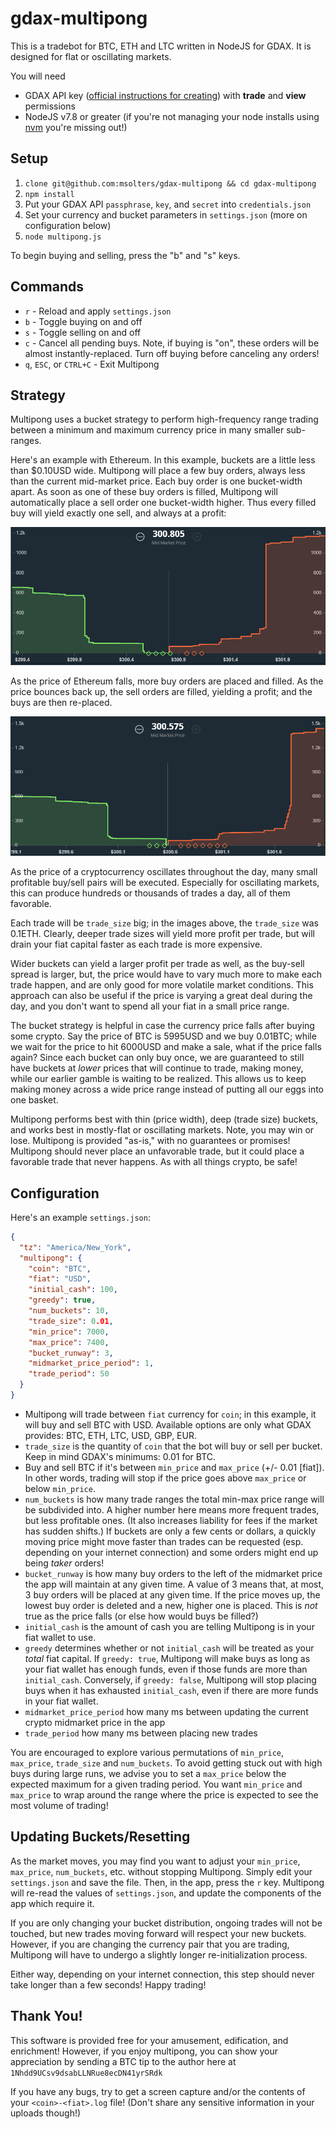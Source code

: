 # gdax-multipong
This is a tradebot for BTC, ETH and LTC written in NodeJS for GDAX.  It is designed for flat or oscillating markets.

You will need
*  GDAX API key ([official instructions for creating](https://support.gdax.com/customer/en/portal/articles/2425383-how-can-i-create-an-api-key-for-gdax-)) with **trade** and **view** permissions
*  NodeJS v7.8 or greater (if you're not managing your node installs using [nvm](https://github.com/creationix/nvm) you're missing out!)

## Setup
1.  `clone git@github.com:msolters/gdax-multipong && cd gdax-multipong`
1.  `npm install`
1.  Put your GDAX API `passphrase`, `key`, and `secret` into `credentials.json`
1.  Set your currency and bucket parameters in `settings.json` (more on configuration below)
1.  `node multipong.js`

To begin buying and selling, press the "b" and "s" keys.

## Commands
*  `r` - Reload and apply `settings.json`
*  `b` - Toggle buying on and off
*  `s` - Toggle selling on and off
*  `c` - Cancel all pending buys.  Note, if buying is "on", these orders will be almost instantly-replaced.  Turn off buying before canceling any orders!
*  `q`, `ESC`, or `CTRL+C` - Exit Multipong

## Strategy
Multipong uses a bucket strategy to perform high-frequency range trading between a minimum and maximum currency price in many smaller sub-ranges.

Here's an example with Ethereum.  In this example, buckets are a little less than $0.10USD wide.  Multipong will place a few buy orders, always less than the current mid-market price.  Each buy order is one bucket-width apart.  As soon as one of these buy orders is filled, Multipong will automatically place a sell order one bucket-width higher.  Thus every filled buy will yield exactly one sell, and always at a profit:

![](multipong-eth-1.PNG)

As the price of Ethereum falls, more buy orders are placed and filled.  As the price bounces back up, the sell orders are filled, yielding a profit; and the buys are then re-placed.

![](multipong-eth-2.PNG)

As the price of a cryptocurrency oscillates throughout the day, many small profitable buy/sell pairs will be executed.  Especially for oscillating markets, this can produce hundreds or thousands of trades a day, all of them favorable.

Each trade will be `trade_size` big; in the images above, the `trade_size` was 0.1ETH.  Clearly, deeper trade sizes will yield more profit per trade, but will drain your fiat capital faster as each trade is more expensive.

Wider buckets can yield a larger profit per trade as well, as the buy-sell spread is larger, but, the price would have to vary much more to make each trade happen, and are only good for more volatile market conditions.  This approach can also be useful if the price is varying a great deal during the day, and you don't want to spend all your fiat in a small price range.

The bucket strategy is helpful in case the currency price falls after buying some crypto.  Say the price of BTC is 5995USD and we buy 0.01BTC; while we wait for the price to hit 6000USD and make a sale, what if the price falls again?  Since each bucket can only buy once, we are guaranteed to still have buckets at *lower* prices that will continue to trade, making money, while our earlier gamble is waiting to be realized.  This allows us to keep making money across a wide price range instead of putting all our eggs into one basket.

Multipong performs best with thin (price width), deep (trade size) buckets, and works best in mostly-flat or oscillating markets.  Note, you may win or lose.  Multipong is provided "as-is," with no guarantees or promises!  Multipong should never place an unfavorable trade, but it could place a favorable trade that never happens.  As with all things crypto, be safe!

## Configuration
Here's an example `settings.json`:
```json
{
  "tz": "America/New_York",
  "multipong": {
    "coin": "BTC",
    "fiat": "USD",
    "initial_cash": 100,
    "greedy": true,
    "num_buckets": 10,
    "trade_size": 0.01,
    "min_price": 7000,
    "max_price": 7400,
    "bucket_runway": 3,
    "midmarket_price_period": 1,
    "trade_period": 50
  }
}
```

*  Multipong will trade between `fiat` currency for `coin`; in this example, it will buy and sell BTC with USD.  Available options are only what GDAX provides: BTC, ETH, LTC, USD, GBP, EUR.
*  `trade_size` is the quantity of `coin` that the bot will buy or sell per bucket.  Keep in mind GDAX's minimums: 0.01 for BTC.
*  Buy and sell BTC if it's between `min_price` and `max_price` (+/- 0.01 [fiat]).  In other words, trading will stop if the price goes above `max_price` or below `min_price`.
*  `num_buckets` is how many trade ranges the total min-max price range will be subdivided into.  A higher number here means more frequent trades, but less profitable ones.  (It also increases liability for fees if the market has sudden shifts.)  If buckets are only a few cents or dollars, a quickly moving price might move faster than trades can be requested (esp. depending on your internet connection) and some orders might end up being *taker* orders!
*  `bucket_runway` is how many buy orders to the left of the midmarket price the app will maintain at any given time.  A value of 3 means that, at most, 3 buy orders will be placed at any given time.  If the price moves up, the lowest buy order is deleted and a new, higher one is placed.  This is *not* true as the price falls (or else how would buys be filled?)
*  `initial_cash` is the amount of cash you are telling Multipong is in your fiat wallet to use.
*  `greedy` determines whether or not `initial_cash` will be treated as your *total* fiat capital.  If `greedy: true`, Multipong will make buys as long as your fiat wallet has enough funds, even if those funds are more than `initial_cash`.  Conversely, if `greedy: false`, Multipong will stop placing buys when it has exhausted `initial_cash`, even if there are more funds in your fiat wallet.
*  `midmarket_price_period` how many ms between updating the current crypto midmarket price in the app
*  `trade_period` how many ms between placing new trades

You are encouraged to explore various permutations of `min_price`, `max_price`, `trade_size` and `num_buckets`.  To avoid getting stuck out with high buys during large runs, we advise you to set a `max_price` below the expected maximum for a given trading period.  You want `min_price` and `max_price` to wrap around the range where the price is expected to see the most volume of trading!

## Updating Buckets/Resetting
As the market moves, you may find you want to adjust your `min_price`, `max_price`, `num_buckets`, etc. without stopping Multipong.  Simply edit your `settings.json` and save the file.  Then, in the app, press the `r` key.  Multipong will re-read the values of `settings.json`, and update the components of the app which require it.

If you are only changing your bucket distribution, ongoing trades will not be touched, but new trades moving forward will respect your new buckets.  However, if you are changing the currency pair that you are trading, Multipong will have to undergo a slightly longer re-initialization process.

Either way, depending on your internet connection, this step should never take longer than a few seconds!  Happy trading!

## Thank You!
This software is provided free for your amusement, edification, and enrichment!  However, if you enjoy multipong, you can show your appreciation by sending a BTC tip to the author here at `1Nhdd9UCsv9dsabLLNRue8ecDN41yrSRdk`

If you have any bugs, try to get a screen capture and/or the contents of your `<coin>-<fiat>.log` file!  (Don't share any sensitive information in your uploads though!)
